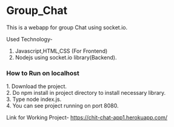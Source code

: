 # Group_Chat

This is a webapp for group Chat using socket.io.

Used Technology-
1. Javascript,HTML,CSS (For Frontend)
2. Nodejs using socket.io library(Backend).

<h3>How to Run on localhost </h3>
1. Download the project.<br>
2. Do npm install in project directory to install necessary library.<br>
3. Type node index.js.<br>
4. You can see project running on port 8080.<br>

Link for Working Project- https://chit-chat-app1.herokuapp.com/
